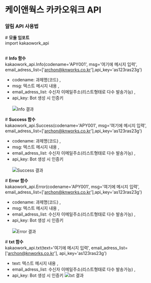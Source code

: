 # 케이앤웍스 카카오워크 API

### 알림 API 사용법

\# **모듈 임포트**<br>
import kakaowork_api
<br><br>


\# **Info 함수**<br>
kakaowork_api.Info(codename='APY001', msg='여기에 메시지 입력', email_adress_list=['archon@knworks.co.kr'],api_key='as123ras23g')
- codename: 과제명(코드) ,
- msg: 텍스트 메시지 내용 ,
- email_adress_list: 수신자 이메일주소(리스트형태로 다수 발송가능) ,
- api_key: Bot 생성 시 인증키
<br><br>
![Info 결과](https://github.com/user-attachments/assets/c1e12754-694b-4229-87b2-b2eeed4a7ed6)


\# **Success 함수**<br>
kakaowork_api.Success(codename='APY001', msg='여기에 메시지 입력', email_adress_list=['archon@knworks.co.kr'],api_key='as123ras23g')
- codename: 과제명(코드) ,
- msg: 텍스트 메시지 내용 ,
- email_adress_list: 수신자 이메일주소(리스트형태로 다수 발송가능) ,
- api_key: Bot 생성 시 인증키
<br><br>
![Success 결과](https://github.com/user-attachments/assets/e0230c11-d4fd-4ad0-a345-93faea79572e)


\# **Error 함수**<br>
kakaowork_api.Error(codename='APY001', msg='여기에 메시지 입력', email_adress_list=['archon@knworks.co.kr'],api_key='as123ras23g')
- codename: 과제명(코드) ,
- msg: 텍스트 메시지 내용 ,
- email_adress_list: 수신자 이메일주소(리스트형태로 다수 발송가능) ,
- api_key: Bot 생성 시 인증키
<br><br>
![Error 결과](https://github.com/user-attachments/assets/674afe8f-de84-4d36-ac84-c5aacb9b1c40)


\# **txt 함수**<br>
kakaowork_api.txt(text='여기에 메시지 입력', email_adress_list=['archon@knworks.co.kr'], api_key='as123ras23g')
- text: 텍스트 메시지 내용 ,
- email_adress_list: 수신자 이메일주소(리스트형태로 다수 발송가능) ,
- api_key: Bot 생성 시 인증키
![txt 결과](https://github.com/user-attachments/assets/0ae48fd3-fea9-4325-82bc-c7c0347a0dd5)

